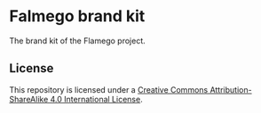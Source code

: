 # Falmego brand kit

The brand kit of the Flamego project.

## License

This repository is licensed under a [Creative Commons Attribution-ShareAlike 4.0 International License](http://creativecommons.org/licenses/by-sa/4.0/).
